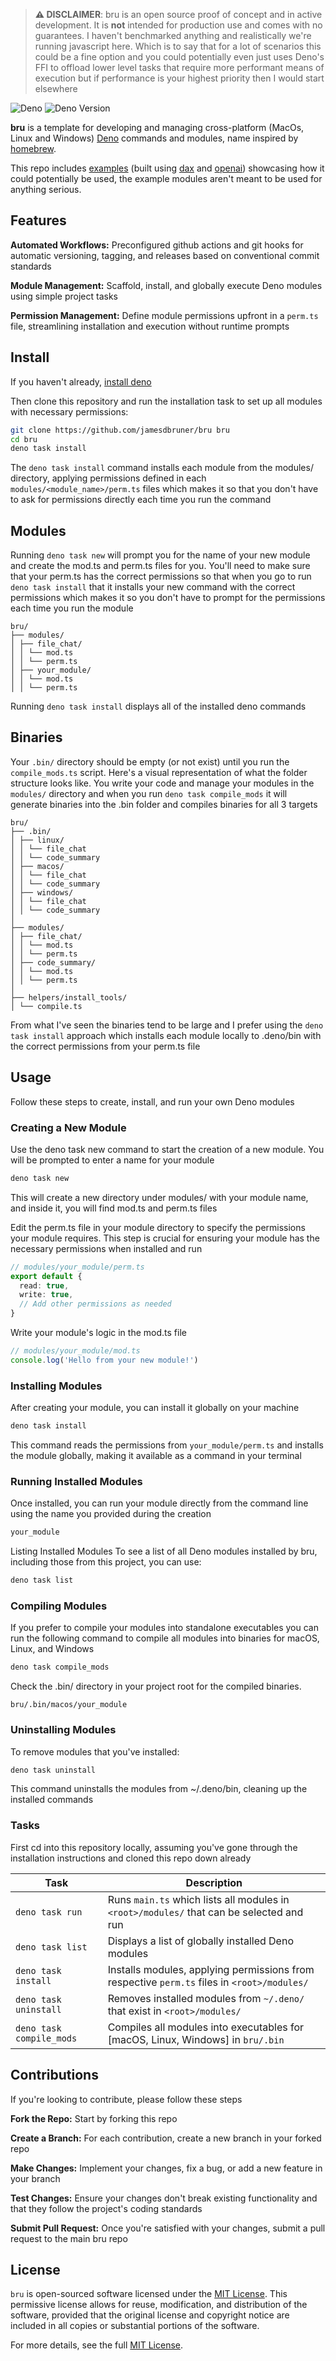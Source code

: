 > **⚠️ DISCLAIMER**: bru is an open source proof of concept and in active
> development. It is **not** intended for production use and comes with no
> guarantees. I haven't benchmarked anything and realistically we're running
> javascript here. Which is to say that for a lot of scenarios this could be a
> fine option and you could potentially even just uses Deno's FFI to offload
> lower level tasks that require more performant means of execution but if
> performance is your highest priority then I would start elsewhere

![Deno](https://img.shields.io/badge/-Deno-black?style=flat-square&logo=deno)
![Deno Version](https://img.shields.io/badge/v1.41.0-black)

**bru** is a template for developing and managing cross-platform (MacOs, Linux
and Windows) [Deno](https://deno.com/) commands and modules, name inspired by
[homebrew](https://brew.sh/).

This repo includes
[examples](https://github.com/jamesdbruner/bru_test/tree/main/modules) (built
using [dax](https://github.com/dsherret/dax) and [openai](https://openai.com/))
showcasing how it could potentially be used, the example modules aren't meant to
be used for anything serious.

## Features

**Automated Workflows:** Preconfigured github actions and git hooks for
automatic versioning, tagging, and releases based on conventional commit
standards

**Module Management:** Scaffold, install, and globally execute Deno modules
using simple project tasks

**Permission Management:** Define module permissions upfront in a `perm.ts`
file, streamlining installation and execution without runtime prompts

## Install

If you haven't already,
[install deno](https://docs.deno.com/runtime/manual/getting_started/installation)

Then clone this repository and run the installation task to set up all modules
with necessary permissions:

```bash
git clone https://github.com/jamesdbruner/bru bru
cd bru
deno task install
```

The `deno task install` command installs each module from the modules/
directory, applying permissions defined in each `modules/<module_name>/perm.ts`
files which makes it so that you don't have to ask for permissions directly each
time you run the command

## Modules

Running `deno task new` will prompt you for the name of your new module and
create the mod.ts and perm.ts files for you. You'll need to make sure that your
perm.ts has the correct permissions so that when you go to run
`deno task install` that it installs your new command with the correct
permissions which makes it so you don't have to prompt for the permissions each
time you run the module

<!-- deno-fmt-ignore-start -->
```
bru/
├── modules/
│ ├── file_chat/
│ │ └── mod.ts
│ │ └── perm.ts
│ ├── your_module/
│ │ └── mod.ts
│ │ └── perm.ts
```
<!-- deno-fmt-ignore-end -->

Running `deno task install` displays all of the installed deno commands

## Binaries

Your `.bin/` directory should be empty (or not exist) until you run the
`compile_mods.ts` script. Here's a visual representation of what the folder
structure looks like. You write your code and manage your modules in the
`modules/` directory and when you run `deno task compile_mods` it will generate
binaries into the .bin folder and compiles binaries for all 3 targets

<!-- deno-fmt-ignore-start -->
```
bru/
├── .bin/
│ ├── linux/
│ │ └── file_chat
│ │ └── code_summary
│ ├── macos/
│ │ └── file_chat
│ │ └── code_summary
│ ├── windows/
│ │ └── file_chat
│ │ └── code_summary
│
├── modules/
│ ├── file_chat/
│ │ └── mod.ts
│ │ └── perm.ts
│ ├── code_summary/
│ │ └── mod.ts
│ │ └── perm.ts
│
├── helpers/install_tools/
│ └── compile.ts
```
<!-- deno-fmt-ignore-end -->

From what I've seen the binaries tend to be large and I prefer using the
`deno task install` approach which installs each module locally to .deno/bin
with the correct permissions from your perm.ts file

## Usage

Follow these steps to create, install, and run your own Deno modules

### Creating a New Module

Use the deno task new command to start the creation of a new module. You will be
prompted to enter a name for your module

```bash
deno task new
```

This will create a new directory under modules/ with your module name, and
inside it, you will find mod.ts and perm.ts files

Edit the perm.ts file in your module directory to specify the permissions your
module requires. This step is crucial for ensuring your module has the necessary
permissions when installed and run

```typescript
// modules/your_module/perm.ts
export default {
  read: true,
  write: true,
  // Add other permissions as needed
}
```

Write your module's logic in the mod.ts file

```typescript
// modules/your_module/mod.ts
console.log('Hello from your new module!')
```

### Installing Modules

After creating your module, you can install it globally on your machine

```bash
deno task install
```

This command reads the permissions from `your_module/perm.ts` and installs the
module globally, making it available as a command in your terminal

### Running Installed Modules

Once installed, you can run your module directly from the command line using the
name you provided during the creation

```bash
your_module
```

Listing Installed Modules To see a list of all Deno modules installed by bru,
including those from this project, you can use:

```bash
deno task list
```

### Compiling Modules

If you prefer to compile your modules into standalone executables you can run
the following command to compile all modules into binaries for macOS, Linux, and
Windows

```bash
deno task compile_mods
```

Check the .bin/ directory in your project root for the compiled binaries.

```plaintext
bru/.bin/macos/your_module
```

### Uninstalling Modules

To remove modules that you've installed:

```bash
deno task uninstall
```

This command uninstalls the modules from ~/.deno/bin, cleaning up the installed
commands

### Tasks

First cd into this repository locally, assuming you've gone through the
installation instructions and cloned this repo down already

| Task                     | Description                                                                                 |
| ------------------------ | ------------------------------------------------------------------------------------------- |
| `deno task run`          | Runs `main.ts` which lists all modules in `<root>/modules/` that can be selected and run    |
| `deno task list`         | Displays a list of globally installed Deno modules                                          |
| `deno task install`      | Installs modules, applying permissions from respective `perm.ts` files in `<root>/modules/` |
| `deno task uninstall`    | Removes installed modules from `~/.deno/` that exist in `<root>/modules/`                   |
| `deno task compile_mods` | Compiles all modules into executables for [macOS, Linux, Windows] in `bru/.bin`             |

## Contributions

If you're looking to contribute, please follow these steps

**Fork the Repo:** Start by forking this repo

**Create a Branch:** For each contribution, create a new branch in your forked
repo

**Make Changes:** Implement your changes, fix a bug, or add a new feature in
your branch

**Test Changes:** Ensure your changes don't break existing functionality and
that they follow the project's coding standards

**Submit Pull Request:** Once you're satisfied with your changes, submit a pull
request to the main bru repo

## License

`bru` is open-sourced software licensed under the
[MIT License](https://www.mit.edu/~amini/LICENSE.md). This permissive license
allows for reuse, modification, and distribution of the software, provided that
the original license and copyright notice are included in all copies or
substantial portions of the software.

For more details, see the full
[MIT License](https://www.mit.edu/~amini/LICENSE.md).
